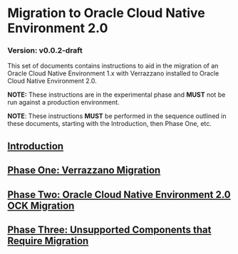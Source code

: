 # Migration to Oracle Cloud Native Environment 2.0

### Version: v0.0.2-draft

This set of documents contains instructions to aid in the migration of an Oracle Cloud Native Environment 1.x with Verrazzano installed to Oracle Cloud Native Environment 2.0.

**NOTE:** These instructions are in the experimental phase and **MUST** not be run against a production environment. 

**NOTE**: These instructions **MUST** be performed in the sequence outlined in these documents, starting with the Introduction, then Phase One, etc.


## [Introduction](./introduction.md)

## [Phase One: Verrazzano Migration](phase1/phase1.md)

## [Phase Two: Oracle Cloud Native Environment 2.0 OCK Migration](phase2/phase2.md)

## [Phase Three: Unsupported Components that Require Migration](phase3/phase3.md)